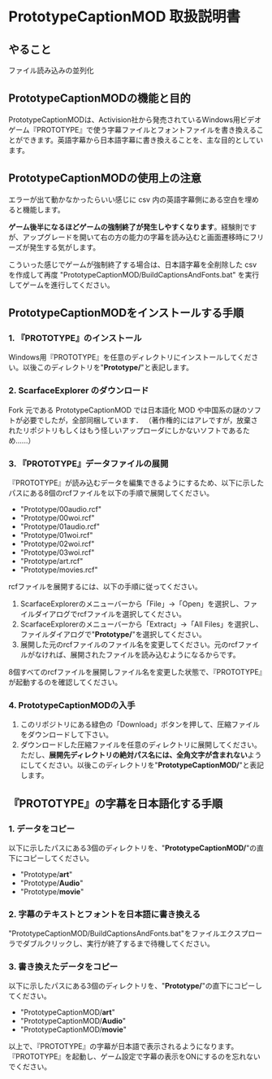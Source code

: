 # PrototypeCaptionMOD 取扱説明書

## やること
ファイル読み込みの並列化

## PrototypeCaptionMODの機能と目的
PrototypeCaptionMODは、Activision社から発売されているWindows用ビデオゲーム『PROTOTYPE』で使う字幕ファイルとフォントファイルを書き換えることができます。英語字幕から日本語字幕に書き換えることを、主な目的としています。

## PrototypeCaptionMODの使用上の注意
エラーが出て動かなかったらいい感じに csv 内の英語字幕側にある空白を埋めると機能します。

**ゲーム後半になるほどゲームの強制終了が発生しやすくなります**。経験則ですが、アップグレードを開いて右の方の能力の字幕を読み込むと画面遷移時にフリーズが発生する気がします。

こういった感じでゲームが強制終了する場合は、日本語字幕を全削除した csv を作成して再度 "PrototypeCaptionMOD/BuildCaptionsAndFonts.bat" を実行してゲームを進行してください。

## PrototypeCaptionMODをインストールする手順

### 1. 『PROTOTYPE』のインストール
Windows用『PROTOTYPE』を任意のディレクトリにインストールしてください。以後このディレクトリを"**Prototype/**"と表記します。

### 2. ScarfaceExplorer のダウンロード
Fork 元である PrototypeCaptionMOD では日本語化 MOD や中国系の謎のソフトが必要でしたが，全部同梱しています．
（著作権的にはアレですが，放棄されたリポジトリもしくはもう怪しいアップローダにしかないソフトであるため......）

### 3. 『PROTOTYPE』データファイルの展開
『PROTOTYPE』が読み込むデータを編集できるようにするため、以下に示したパスにある8個のrcfファイルを以下の手順で展開してください。

* "Prototype/00audio.rcf"
* "Prototype/00woi.rcf"
* "Prototype/01audio.rcf"
* "Prototype/01woi.rcf"
* "Prototype/02woi.rcf"
* "Prototype/03woi.rcf"
* "Prototype/art.rcf"
* "Prototype/movies.rcf"

rcfファイルを展開するには、以下の手順に従ってください。

1. ScarfaceExplorerのメニューバーから「File」→「Open」を選択し、ファイルダイアログでrcfファイルを選択してください。
2. ScarfaceExplorerのメニューバーから「Extract」→「All Files」を選択し、ファイルダイアログで"**Prototype/**"を選択してください。
3. 展開した元のrcfファイルのファイル名を変更してください。元のrcfファイルがなければ、展開されたファイルを読み込むようになるからです。

8個すべてのrcfファイルを展開しファイル名を変更した状態で、『PROTOTYPE』が起動するのを確認してください。

### 4. PrototypeCaptionMODの入手
1. このリポジトリにある緑色の「Download」ボタンを押して、圧縮ファイルをダウンロードして下さい。
2. ダウンロードした圧縮ファイルを任意のディレクトリに展開してください。ただし、**展開先ディレクトリの絶対パス名には、全角文字が含まれない**ようにしてください。以後このディレクトリを"**PrototypeCaptionMOD/**"と表記します。

## 『PROTOTYPE』の字幕を日本語化する手順

### 1. データをコピー
以下に示したパスにある3個のディレクトリを、"**PrototypeCaptionMOD/**"の直下にコピーしてください。

* "Prototype/**art**"
* "Prototype/**Audio**"
* "Prototype/**movie**"

### 2. 字幕のテキストとフォントを日本語に書き換える
"PrototypeCaptionMOD/BuildCaptionsAndFonts.bat"をファイルエクスプローラでダブルクリックし、実行が終了するまで待機してください。

### 3. 書き換えたデータをコピー
以下に示したパスにある3個のディレクトリを、"**Prototype/**"の直下にコピーしてください。

* "PrototypeCaptionMOD/**art**"
* "PrototypeCaptionMOD/**Audio**"
* "PrototypeCaptionMOD/**movie**"

以上で、『PROTOTYPE』の字幕が日本語で表示されるようになります。『PROTOTYPE』を起動し、ゲーム設定で字幕の表示をONにするのを忘れないでください。
